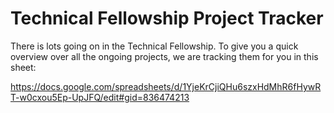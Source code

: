 # Technical Fellowship Project Tracker

There is lots going on in the Technical Fellowship. To give you a quick overview over all the ongoing projects, we are tracking them for you in this sheet:

https://docs.google.com/spreadsheets/d/1YjeKrCjiQHu6szxHdMhR6fHywRT-w0cxou5Ep-UpJFQ/edit#gid=836474213

